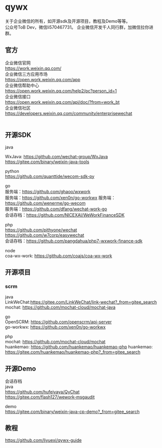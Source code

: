 # qywx
关于企业微信的所有，如开源sdk及开源项目，教程及Demo等等。  
公众号ToB Dev，微信li570467731。
企业微信开发千人同行群，加微信拉你进群。
<br>

## 官方
企业微信官网  
https://work.weixin.qq.com/  
企业微信三方应用市场  
https://open.work.weixin.qq.com/app  
企业微信帮助中心    
https://open.work.weixin.qq.com/help2/pc?person_id=1   
企业微信接口  
https://open.work.weixin.qq.com/api/doc/?from=work_bt  
企业微信社区    
https://developers.weixin.qq.com/community/enterprisewechat  
<br>

## 开源SDK
java  

WxJava: https://github.com/wechat-group/WxJava
https://gitee.com/binary/weixin-java-tools

python  
https://github.com/quanttide/wecom-sdk-py

go  
服务端：https://github.com/ghaoo/wxwork  
服务端：https://github.com/xen0n/go-workwx
服务端：https://github.com/wenerme/go-wecom  
服务端：https://github.com/dfang/wechat-work-go  
会话存档：https://github.com/NICEXAI/WeWorkFinanceSDK  

php  
https://github.com/pithyone/wechat   
https://github.com/w7corp/easywechat   
会话存档：https://github.com/pangdahua/php7-wxwork-finance-sdk  

node    
coa-wx-work: https://github.com/coajs/coa-wx-work
<br>  
## 开源项目 
### scrm  
java    
LinkWeChat:https://gitee.com/LinkWeChat/link-wechat?_from=gitee_search  
mochat: https://github.com/mochat-cloud/mochat-java

go  
OpenSCRM: https://github.com/openscrm/api-server  
go-workwx: https://github.com/xen0n/go-workwx  

php  
mochat: https://github.com/mochat-cloud/mochat  
huankemao: https://github.com/huankemao/huankemao-php
huankemao: https://gitee.com/huankemao/huankemao-php?_from=gitee_search
## 开源Demo

会话存档  
java  
https://github.com/hufeiyaya/QyChat  
https://gitee.com/flash127/wework-msgaudit

demo  
https://gitee.com/binary/weixin-java-cp-demo?_from=gitee_search

## 教程
https://github.com/liyuexi/qywx-guide